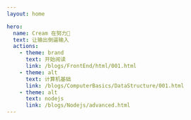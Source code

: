 ```yaml
---
layout: home

hero:
  name: Cream 在努力💪
  text: 让输出倒逼输入
  actions:
    - theme: brand
      text: 开始阅读
      link: /blogs/FrontEnd/html/001.html
    - theme: alt
      text: 计算机基础
      link: /blogs/ComputerBasics/DataStructure/001.html
    - theme: alt
      text: nodejs
      link: /blogs/Nodejs/advanced.html
---
```

